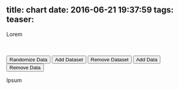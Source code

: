 title: chart
date: 2016-06-21 19:37:59
tags:
teaser:
---

Lorem

<div style="width:75%;">
    <canvas id="canvas"></canvas>
</div>

<div class="gitChart"></div>

<br>
<br>
<button id="randomizeData">Randomize Data</button>
<button id="addDataset">Add Dataset</button>
<button id="removeDataset">Remove Dataset</button>
<button id="addData">Add Data</button>
<button id="removeData">Remove Data</button>

Ipsum